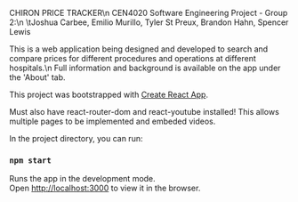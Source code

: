 CHIRON PRICE TRACKER\n
CEN4020 Software Engineering Project - Group 2:\n
  \tJoshua Carbee, Emilio Murillo, Tyler St Preux, Brandon Hahn, Spencer Lewis

This is a web application being designed and developed to search and compare prices for different procedures and operations at different hospitals.\n
Full information and background is available on the app under the 'About' tab.

This project was bootstrapped with [Create React App](https://github.com/facebook/create-react-app).

Must also have react-router-dom and react-youtube installed! This allows multiple pages to be implemented and embeded videos.


In the project directory, you can run:

### `npm start`

Runs the app in the development mode.<br>
Open [http://localhost:3000](http://localhost:3000) to view it in the browser.

